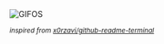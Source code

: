 <div align="justify">
<picture>
    <source media="(prefers-color-scheme: dark)" srcset="https://i.ibb.co/kxXBRdd/output-gif.gif">
    <source media="(prefers-color-scheme: light)" srcset="https://i.ibb.co/kxXBRdd/output-gif.gif">
    <img alt="GIFOS" src="https://i.ibb.co/kxXBRdd/output-gif.gif">
</picture>

<sub><i>inspired from [x0rzavi/github-readme-terminal](https://github.com/x0rzavi/github-readme-terminal)</i></sub>

</div>

<!-- Image deletion URL: https://ibb.co/c1Q3Gmm/a5607d1b4ced8eed1f099daa3c6503c3 -->